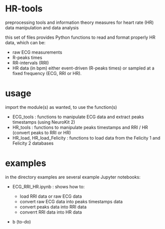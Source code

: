 # HR-tools
preprocessing tools and information theory measures for heart rate (HR) data manipulation and data analysis

this set of files provides Python functions to read and format properly HR data, which can be:
- raw ECG measurements
- R-peaks times
- RR-intervals (RRI)
- HR data (in bpm)
either event-driven (R-peaks times) or sampled at a fixed frequency (ECG, RRI or HR).

# usage
import the module(s) as wanted, to use the function(s) 

- ECG_tools : functions to manipulate ECG data and extract peaks timestamps (using NeuroKit 2)
- HR_tools  : functions to manipulate peaks timestamps and RRI / HR (convert peaks to RRI or HR)
- HR_load, HR_load_Felicity : functions to load data from the Felicity 1 and Felicity 2 databases

# examples

in the directory examples are several example Jupyter notebooks:

- ECG_RRI_HR.ipynb : shows how to:
  * load RRI data or raw ECG data
  * convert raw ECG data into peaks timestamps data
  * convert peaks data into RRI data
  * converrt RRI data into HR data
    
- b (to-do)
